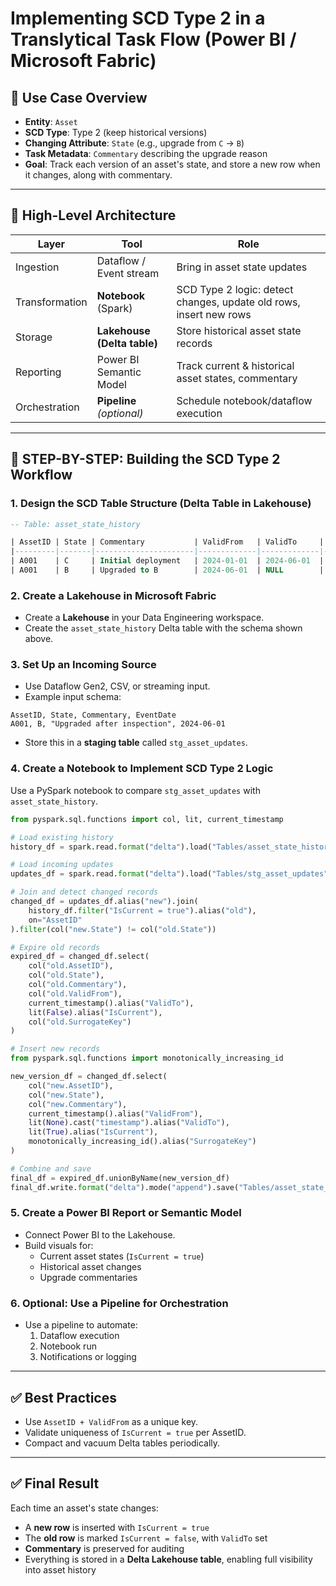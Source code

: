 
# Implementing SCD Type 2 in a Translytical Task Flow (Power BI / Microsoft Fabric)

## 🧭 Use Case Overview

- **Entity**: `Asset`
- **SCD Type**: Type 2 (keep historical versions)
- **Changing Attribute**: `State` (e.g., upgrade from `C` → `B`)
- **Task Metadata**: `Commentary` describing the upgrade reason
- **Goal**: Track each version of an asset's state, and store a new row when it changes, along with commentary.

---

## 🔄 High-Level Architecture

| Layer | Tool | Role |
|-------|------|------|
| Ingestion | Dataflow / Event stream | Bring in asset state updates |
| Transformation | **Notebook** (Spark) | SCD Type 2 logic: detect changes, update old rows, insert new rows |
| Storage | **Lakehouse (Delta table)** | Store historical asset state records |
| Reporting | Power BI Semantic Model | Track current & historical asset states, commentary |
| Orchestration | **Pipeline** *(optional)* | Schedule notebook/dataflow execution |

---

## 🔧 STEP-BY-STEP: Building the SCD Type 2 Workflow

### 1. Design the SCD Table Structure (Delta Table in Lakehouse)

```sql
-- Table: asset_state_history

| AssetID | State | Commentary           | ValidFrom   | ValidTo     | IsCurrent | SurrogateKey |
|---------|-------|----------------------|-------------|-------------|-----------|---------------|
| A001    | C     | Initial deployment   | 2024-01-01  | 2024-06-01  | false     | 1001          |
| A001    | B     | Upgraded to B        | 2024-06-01  | NULL        | true      | 1002          |
```

### 2. Create a Lakehouse in Microsoft Fabric

- Create a **Lakehouse** in your Data Engineering workspace.
- Create the `asset_state_history` Delta table with the schema shown above.

### 3. Set Up an Incoming Source

- Use Dataflow Gen2, CSV, or streaming input.
- Example input schema:

```csv
AssetID, State, Commentary, EventDate
A001, B, "Upgraded after inspection", 2024-06-01
```

- Store this in a **staging table** called `stg_asset_updates`.

### 4. Create a Notebook to Implement SCD Type 2 Logic

Use a PySpark notebook to compare `stg_asset_updates` with `asset_state_history`.

```python
from pyspark.sql.functions import col, lit, current_timestamp

# Load existing history
history_df = spark.read.format("delta").load("Tables/asset_state_history")

# Load incoming updates
updates_df = spark.read.format("delta").load("Tables/stg_asset_updates")

# Join and detect changed records
changed_df = updates_df.alias("new").join(
    history_df.filter("IsCurrent = true").alias("old"),
    on="AssetID"
).filter(col("new.State") != col("old.State"))

# Expire old records
expired_df = changed_df.select(
    col("old.AssetID"),
    col("old.State"),
    col("old.Commentary"),
    col("old.ValidFrom"),
    current_timestamp().alias("ValidTo"),
    lit(False).alias("IsCurrent"),
    col("old.SurrogateKey")
)

# Insert new records
from pyspark.sql.functions import monotonically_increasing_id

new_version_df = changed_df.select(
    col("new.AssetID"),
    col("new.State"),
    col("new.Commentary"),
    current_timestamp().alias("ValidFrom"),
    lit(None).cast("timestamp").alias("ValidTo"),
    lit(True).alias("IsCurrent"),
    monotonically_increasing_id().alias("SurrogateKey")
)

# Combine and save
final_df = expired_df.unionByName(new_version_df)
final_df.write.format("delta").mode("append").save("Tables/asset_state_history")
```

### 5. Create a Power BI Report or Semantic Model

- Connect Power BI to the Lakehouse.
- Build visuals for:
  - Current asset states (`IsCurrent = true`)
  - Historical asset changes
  - Upgrade commentaries

### 6. Optional: Use a Pipeline for Orchestration

- Use a pipeline to automate:
  1. Dataflow execution
  2. Notebook run
  3. Notifications or logging

---

## ✅ Best Practices

- Use `AssetID + ValidFrom` as a unique key.
- Validate uniqueness of `IsCurrent = true` per AssetID.
- Compact and vacuum Delta tables periodically.

---

## ✅ Final Result

Each time an asset's state changes:
- A **new row** is inserted with `IsCurrent = true`
- The **old row** is marked `IsCurrent = false`, with `ValidTo` set
- **Commentary** is preserved for auditing
- Everything is stored in a **Delta Lakehouse table**, enabling full visibility into asset history